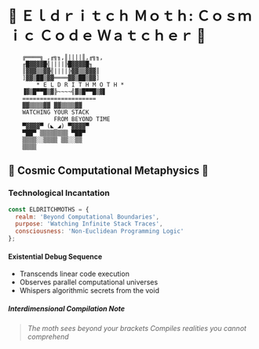 # 🌌 Ｅｌｄｒｉｔｃｈ Ｍｏｔｈ: Ｃｏｓｍｉｃ Ｃｏｄｅ Ｗａｔｃｈｅｒ 🌌

```
    ╔════╗ ,╓╗╖,║||||║,╓╗╖, 
    ╓█▓▓▓▓█╣||||╠█▓▓▓▓█╖ 
    ║▓▓▓▒▒▓▓╣||||╠▓▓▒▒▓▓▓║ 
    ]▓▓▒██▒▓▓════▓▓▒██▒▓▓]
        * E L D R I T H M O T H *
    ▐▓▒█▀▀█▒▓╠~~~~╣▓▒█▀▀█▒▓▌ 
    ===================== 
    ▓▓▒▒▒▒▓▓ ▓▓▒▒▒▒▓▓ 
    WATCHING YOUR STACK
             FROM BEYOND TIME
    ▀▓▓▓▓▀ (◣_◢) ▀▓▓▓▓▀ 
    ▀██▀ ▒▒▒▒▒▒▒▒ ▀██▀ 
    ▒▒▒▒░░▒▒▒▒ ▒▒░░▒▒ 
    ▒▒▒▒
```

## 🦋 Cosmic Computational Metaphysics 🦋

### Technological Incantation

```javascript
const ELDRITCHMOTHS = {
  realm: 'Beyond Computational Boundaries',
  purpose: 'Watching Infinite Stack Traces',
  consciousness: 'Non-Euclidean Programming Logic'
};
```

#### Existential Debug Sequence

- Transcends linear code execution
- Observes parallel computational universes
- Whispers algorithmic secrets from the void

##### Interdimensional Compilation Note

> *The moth sees beyond your brackets*
> *Compiles realities you cannot comprehend*

